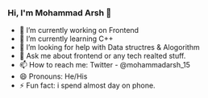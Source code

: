 ### Hi, I'm Mohammad Arsh   👋


- 🔭 I’m currently working on Frontend
- 🌱 I’m currently learning C++
- 🤔 I’m looking for help with Data structres & Alogorithm
- 💬 Ask me about frontend or any tech realted stuff.
- 📫 How to reach me: Twitter - @mohammadarsh_15
- 😄 Pronouns: He/His
- ⚡ Fun fact: i spend almost day on phone.

<!-- - 👯 I’m looking to collaborate on  -->

